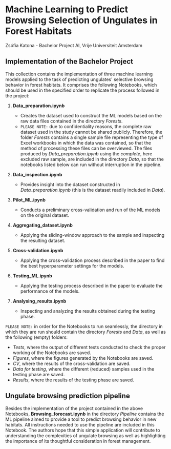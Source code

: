 # Machine Learning to Predict Browsing Selection of Ungulates in Forest Habitats
Zsófia Katona - Bachelor Project AI, Vrije Universiteit Amsterdam

## Implementation of the Bachelor Project

This collection contains the implementation of three machine learning models applied to the task of predicting ungulates' selective browsing behavior in forest habitats. It comprises the following Notebooks, which should be used in the specified order to replicate the process followed in the project:

1. **Data_preparation.ipynb**
   * Creates the dataset used to construct the ML models based on the raw data files contained in the directory *Forests*.
   * `PLEASE NOTE:` due to confidentiality reasons, the complete raw dataset used in the study cannot be shared publicly. Therefore, the folder *Forests* contains a single sample file representing the type of Excel workbooks in which the data was contained, so that the method of processing these files can be overviewed. The files produced by *Data_preparation.ipynb* using the *complete*, here excluded raw sample, are included in the directory *Data*, so that the notebooks listed below can run without interruption in the pipeline.

2. **Data_inspection.ipynb**
   * Provides insight into the dataset constructed in *Data_preparation.ipynb* (this is the dataset readily included in *Data*).
  
3. **Pilot_ML.ipynb**
   * Conducts a preliminary cross-validation and run of the ML models on the original dataset.
  
4. **Aggregating_dataset.ipynb**
   * Applying the sliding-window approach to the sample and inspecting the resulting dataset.
  
5. **Cross-validation.ipynb**
   * Applying the cross-validation process described in the paper to find the best hyperparameter settings for the models.
  
6. **Testing_ML.ipynb**
    * Applying the testing process described in the paper to evaluate the performance of the models.

8. **Analysing_results.ipynb**
    * Inspecting and analyzing the results obtained during the testing phase.

`PLEASE NOTE:` in order for the Notebooks to run seamlessly, the directory in which they are run should contain the directory *Forests* and *Data*, as well as the following (empty) folders:
* *Tests*, where the output of different tests conducted to check the proper working of the Notebooks are saved.
* *Figures*, where the figures generated by the Notebooks are saved.
* *CV*, where the results of the cross-validation are saved.
* *Data for testing*, where the different (reduced) samples used in the testing phase are saved.
* *Results*, where the results of the testing phase are saved.

## Ungulate browsing prediction pipeline

Besides the implementation of the project contained in the above Notebooks, **Browsing_forecast.ipynb** in the directory *Pipeline* contains the ML pipeline aimed to provide a tool to predict browsing behavior in new habitats. All instructions needed to use the pipeline are included in this Notebook. The authors hope that this simple application will contribute to understanding the complexities of ungulate browsing as well as highlighting the importance of its thoughtful consideration in forest management.
